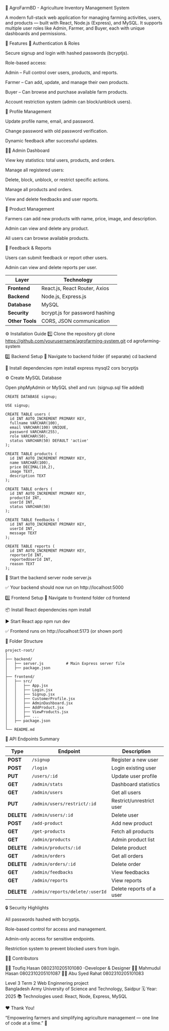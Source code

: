 🌾 AgroFarmBD - Agriculture Inventory Management System

A modern full-stack web application for managing farming activities, users, and products — built with React, Node.js (Express), and MySQL.
It supports multiple user roles like Admin, Farmer, and Buyer, each with unique dashboards and permissions.

🚀 Features
👥 Authentication & Roles

Secure signup and login with hashed passwords (bcryptjs).

Role-based access:

Admin – Full control over users, products, and reports.

Farmer – Can add, update, and manage their own products.

Buyer – Can browse and purchase available farm products.

Account restriction system (admin can block/unblock users).

👤 Profile Management

Update profile name, email, and password.

Change password with old password verification.

Dynamic feedback after successful updates.

🧑‍💼 Admin Dashboard

View key statistics: total users, products, and orders.

Manage all registered users:

Delete, block, unblock, or restrict specific actions.

Manage all products and orders.

View and delete feedbacks and user reports.

🌿 Product Management

Farmers can add new products with name, price, image, and description.

Admin can view and delete any product.

All users can browse available products.

💬 Feedback & Reports

Users can submit feedback or report other users.

Admin can view and delete reports per user.

| Layer           | Technology                     |
| --------------- | ------------------------------ |
| **Frontend**    | React.js, React Router, Axios  |
| **Backend**     | Node.js, Express.js            |
| **Database**    | MySQL                          |
| **Security**    | bcrypt.js for password hashing |
| **Other Tools** | CORS, JSON communication       |




⚙️ Installation Guide
1️⃣ Clone the repository
git clone https://github.com/yourusername/agrofarming-system.git
cd agrofarming-system

2️⃣ Backend Setup
📁 Navigate to backend folder (if separate)
cd backend

🧩 Install dependencies
npm install express mysql2 cors bcryptjs

⚙️ Create MySQL Database

Open phpMyAdmin or MySQL shell and run: (signup.sql file added)

```
CREATE DATABASE signup;

USE signup;

CREATE TABLE users (
  id INT AUTO_INCREMENT PRIMARY KEY,
  fullname VARCHAR(100),
  email VARCHAR(100) UNIQUE,
  password VARCHAR(255),
  role VARCHAR(50),
  status VARCHAR(50) DEFAULT 'active'
);

CREATE TABLE products (
  id INT AUTO_INCREMENT PRIMARY KEY,
  name VARCHAR(100),
  price DECIMAL(10,2),
  image TEXT,
  description TEXT
);

CREATE TABLE orders (
  id INT AUTO_INCREMENT PRIMARY KEY,
  productId INT,
  userId INT,
  status VARCHAR(50)
);

CREATE TABLE feedbacks (
  id INT AUTO_INCREMENT PRIMARY KEY,
  userId INT,
  message TEXT
);

CREATE TABLE reports (
  id INT AUTO_INCREMENT PRIMARY KEY,
  reporterId INT,
  reportedUserId INT,
  reason TEXT
);
```

🧠 Start the backend server
node server.js


✅ Your backend should now run on
http://localhost:5000



3️⃣ Frontend Setup
📁 Navigate to frontend folder
cd frontend

📦 Install React dependencies
npm install

▶️ Start React app
npm run dev


✅ Frontend runs on
http://localhost:5173
 (or shown port)




🌈 Folder Structure

```
project-root/
│
├── backend/
│   ├── server.js          # Main Express server file
│   ├── package.json
│
├── frontend/
│   ├── src/
│   │   ├── App.jsx
│   │   ├── Login.jsx
│   │   ├── Signup.jsx
│   │   ├── CustomerProfile.jsx
│   │   ├── AdminDashboard.jsx
│   │   ├── AddProduct.jsx
│   │   ├── ViewProducts.jsx
│   │   ├── ...
│   ├── package.json
│
└── README.md
```

🧩 API Endpoints Summary

| Type       | Endpoint                        | Description              |
| ---------- | ------------------------------- | ------------------------ |
| **POST**   | `/signup`                       | Register a new user      |
| **POST**   | `/login`                        | Login existing user      |
| **PUT**    | `/users/:id`                    | Update user profile      |
| **GET**    | `/admin/stats`                  | Dashboard statistics     |
| **GET**    | `/admin/users`                  | Get all users            |
| **PUT**    | `/admin/users/restrict/:id`     | Restrict/unrestrict user |
| **DELETE** | `/admin/users/:id`              | Delete user              |
| **POST**   | `/add-product`                  | Add new product          |
| **GET**    | `/get-products`                 | Fetch all products       |
| **GET**    | `/admin/products`               | Admin product list       |
| **DELETE** | `/admin/products/:id`           | Delete product           |
| **GET**    | `/admin/orders`                 | Get all orders           |
| **DELETE** | `/admin/orders/:id`             | Delete order             |
| **GET**    | `/admin/feedbacks`              | View feedbacks           |
| **GET**    | `/admin/reports`                | View reports             |
| **DELETE** | `/admin/reports/delete/:userId` | Delete reports of a user |




🔒 Security Highlights

All passwords hashed with bcryptjs.

Role-based control for access and management.

Admin-only access for sensitive endpoints.

Restriction system to prevent blocked users from login.



🧑‍💻 Contributors

👨‍💻 Toufiq Hasan 
    0802310205101080                             -Developer & Designer
👨‍💻 Mahmudul Hasan
    0802310205101087
👨‍💻 Abu Syed Rahat
    0802310205101083


Level 3 Term 2 Web Enginnering project  
Bangladesh Army University of Science and Technology, Saidpur
🗓️ Year: 2025
📚 Technologies used: React, Node, Express, MySQL


❤️ Thank You!

“Empowering farmers and simplifying agriculture management — one line of code at a time.” 🌿
